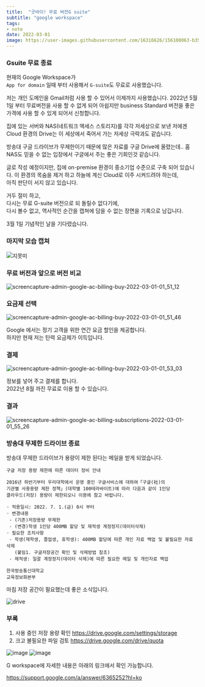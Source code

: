 ```yaml
---
title:  "굿바이! 무료 버전G suite"
subtitle: "google workspace"
tags:
- note
date: 2022-03-01
image: https://user-images.githubusercontent.com/16316626/156100063-b358c556-2476-49e5-84f1-fc936854f72c.jpeg
---
```


### Gsuite 무료 종료 
현재의 Google Workspace가    
`App for domain` 일때 부터 사용해서 `G-suite`도 무료로 사용했습니다.

저는 개인 도메인을 Gmail처럼 사용 할 수 있어서 이제까지 사용했습니다.
2022년 5월 1일 부터 무료버전을 사용 할 수 없게 되어 아쉽지만 
business Standard 버전을 좋은 가격에 사용 할 수 있게 되어서 신청합니다.

집에 있는 서버와 NAS(네트워크 액세스 스토리지)를 각각 저세상으로 보낸 저에겐 
Cloud 환경의 Drive는 이 세상에서 죽어서 가는 저세상 극락과도 같습니다.   

방송대 구글 드라이브가 무제한이기 때문에 많은 자료를 구글 Drive에 올렸는데..
홈 NAS도 믿을 수 없는 입장에서 구글에서 주는 좋은 기회인것 같습니다.

글로 작성 예정이지만, 집에 on-premise 환경이 중소기업 수준으로 구축 되어 있습니다. 
이 환경의 목숨을 제거 하고 하늘에 계신 Cloud로 이주 시켜드려야 하는데,   
아직 판단이 서지 않고 있습니다.

거두 절미 하고,  
다시는 무료 G-suite 버전으로 되 돌릴수 없다기에,   
다시 볼수 없고, 역사적인 순간을 캡쳐에 담을 수 없는 장면을 기록으로 남깁니다.  

3월 1일 기념적인 날을 기다렸습니다.  

### 마지막 모습 캡쳐
![지못미](https://user-images.githubusercontent.com/16316626/156090931-30feaff7-9113-4b4e-85f3-458081d030e5.png)


### 무료 버전과 앞으로 버전 비교  
![screencapture-admin-google-ac-billing-buy-2022-03-01-01_51_12](https://user-images.githubusercontent.com/16316626/156027618-0e2b8690-c8e2-442a-b7d9-99f77e6f0bf8.png)
### 요금제 선택
![screencapture-admin-google-ac-billing-buy-2022-03-01-01_51_46](https://user-images.githubusercontent.com/16316626/156027544-0d685927-1825-4064-8cb0-0441aa4bf468.png)  
  
Google 에서는 정기 고객을 위한 연간 요금 할인을 제공합니다.  
하지만 현재 저는 탄력 요금제가 이득입니다. 
### 결제   
![screencapture-admin-google-ac-billing-buy-2022-03-01-01_53_03](https://user-images.githubusercontent.com/16316626/156027525-a16ff781-aec5-4578-a4b9-52a7e22ab107.png)

정보를 넣어 주고 결제를 합니다.  
2022년 8월 까진 무료로 이용 할 수 있습니다.  
### 결과  
![screencapture-admin-google-ac-billing-subscriptions-2022-03-01-01_55_26](https://user-images.githubusercontent.com/16316626/156027506-d4ae59c5-7412-43ff-8b8b-d748920aef60.png)  

### 방송대 무제한 드라이브 종료   
방송대 무제한 드라이브가 용량이 제한 된다는 메일을 받게 되었습니다.
```
구글 저장 용량 제한에 따른 데이터 정비 안내

2016년 하반기부터 우리대학에서 운영 중인 구글서비스에 대하여「구글(社)의
기관별 사용용량 제한 정책」(대학별 100테라바이트)에 따라 다음과 같이 1인당
클라우드(저장) 용량이 제한되오니 이용에 참고 바랍니다.

◦ 적용일시: 2022. 7. 1.(금) 0시 부터
◦ 변경내용
 - (기존)저장용량 무제한
 - (변경)학생 1인당 400MB 할당 및 제적생 계정정지(데이터삭제)
◦ 필요한 조치사항
 - 학생(재학생, 졸업생, 휴학생): 400MB 할당에 따른 개인 자료 백업 및 불필요한 자료 삭제
   (붙임1. 구글저장공간 확인 및 삭제방법 참조)
 - 제적생: 일괄 계정정지(데이터 삭제)에 따른 필요한 메일 및 개인자료 백업

한국방송통신대학교
교육정보화본부
```




마침 저장 공간이 필요했는데 좋은 소식입니다.  

![drive](https://user-images.githubusercontent.com/16316626/156090408-0042d98b-9a23-4eb8-8682-0b8ee9b42fe3.png)

### 부록 
1) 사용 중인 저장 용량 확인 
https://drive.google.com/settings/storage  
2) 크고 불필요한 파일 검토 
https://drive.google.com/drive/quota   

![image](https://user-images.githubusercontent.com/16316626/156091366-f3198733-5e11-4a88-abd2-2c2903c09870.png)
![image](https://user-images.githubusercontent.com/16316626/156091330-cb4818b9-ac9a-4ef1-aeae-d41952313495.png)

G workspace에 자세한 내용은 아래의 링크에서 확인 가능합니다.  

https://support.google.com/a/answer/6365252?hl=ko

